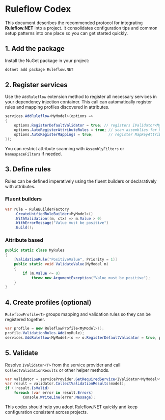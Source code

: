# Ruleflow Codex

This document describes the recommended protocol for integrating **Ruleflow.NET** into a project. It consolidates configuration tips and common setup patterns into one place so you can get started quickly.

## 1. Add the package

Install the NuGet package in your project:

```bash
dotnet add package Ruleflow.NET
```

## 2. Register services

Use the `AddRuleflow` extension method to register all necessary services in your dependency injection container. This call can automatically register rules and mapping profiles discovered in attributes.

```csharp
services.AddRuleflow<MyModel>(options =>
{
    options.RegisterDefaultValidator = true; // registers IValidator<MyModel>
    options.AutoRegisterAttributeRules = true; // scan assemblies for ValidationRuleAttribute
    options.AutoRegisterMappings = true;       // register MapKeyAttribute mappings
});
```

You can restrict attribute scanning with `AssemblyFilters` or `NamespaceFilters` if needed.

## 3. Define rules

Rules can be defined imperatively using the fluent builders or declaratively with attributes.

### Fluent builders

```csharp
var rule = RuleBuilderFactory
    .CreateUnifiedRuleBuilder<MyModel>()
    .WithValidation((m, ctx) => m.Value > 0)
    .WithErrorMessage("Value must be positive")
    .Build();
```

### Attribute based

```csharp
public static class MyRules
{
    [ValidationRule("PositiveValue", Priority = 1)]
    public static void ValidateValue(MyModel m)
    {
        if (m.Value <= 0)
            throw new ArgumentException("Value must be positive");
    }
}
```

## 4. Create profiles (optional)

`RuleflowProfile<T>` groups mapping and validation rules so they can be registered together.

```csharp
var profile = new RuleflowProfile<MyModel>();
profile.ValidationRules.Add(myRule);
services.AddRuleflow<MyModel>(o => o.RegisterDefaultValidator = true, profile);
```

## 5. Validate

Resolve `IValidator<T>` from the service provider and call `CollectValidationResults` or other helper methods.

```csharp
var validator = serviceProvider.GetRequiredService<IValidator<MyModel>>();
var result = validator.CollectValidationResults(model);
if (!result.IsValid)
    foreach (var error in result.Errors)
        Console.WriteLine(error.Message);
```

This codex should help you adopt Ruleflow.NET quickly and keep configuration consistent across projects.
